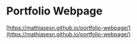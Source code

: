 # Portfolio Webpage

[https://mathiasesn.github.io/portfolio-webpage/](https://mathiasesn.github.io/portfolio-webpage/)
